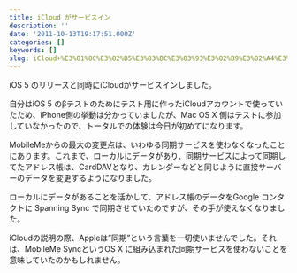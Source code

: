 ```yaml
---
title: iCloud がサービスイン
description: ''
date: '2011-10-13T19:17:51.000Z'
categories: []
keywords: []
slug: iCloud+%E3%81%8C%E3%82%B5%E3%83%BC%E3%83%93%E3%82%B9%E3%82%A4%E3%83%B3
---
```

iOS 5 のリリースと同時にiCloudがサービスインしました。

自分はiOS 5 のβテストのためにテスト用に作ったiCloudアカウントで使っていたため、iPhone側の挙動は分かっていましたが、Mac OS X 側はテストに参加していなかったので、トータルでの体験は今日が初めてになります。

MobileMeからの最大の変更点は、いわゆる同期サービスを使わなくなったことにあります。これまで、ローカルにデータがあり、同期サービスによって同期してたアドレス帳は、CardDAVとなり、カレンダーなどと同じように直接サーバーのデータを変更するようになりました。

ローカルにデータがあることを活かして、アドレス帳のデータをGoogle コンタクトに Spanning Sync で同期させていたのですが、その手が使えなくなりました。

iCloudの説明の際、Appleは”同期”という言葉を一切使いませんでした。それは、MobileMe SyncというOS X に組み込まれた同期サービスを使わないことを意味していたのかもしれません。